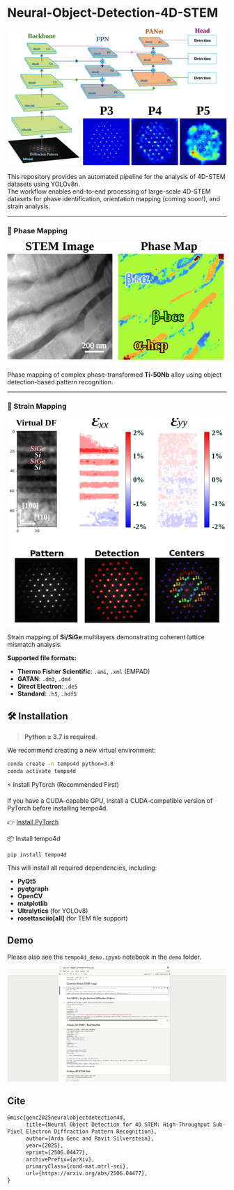 # Neural-Object-Detection-4D-STEM

<img src="assets/model.svg" width="600"/>

This repository provides an automated pipeline for the analysis of 4D-STEM datasets using YOLOv8n.  
The workflow enables end-to-end processing of large-scale 4D-STEM datasets 
for phase identification, orientation mapping (coming soon!), and strain analysis.

---

### 🧬 Phase Mapping

<img src="assets/phase.svg" width="600"/>

Phase mapping of complex phase-transformed **Ti-50Nb** alloy using object detection-based pattern recognition.

---

### 🧪 Strain Mapping

<img src="assets/SiGe.svg" width="500"/>

Strain mapping of **Si/SiGe** multilayers demonstrating coherent lattice mismatch analysis.



**Supported file formats:**

- **Thermo Fisher Scientific**: `.emi`, `.xml` (EMPAD)  
- **GATAN**: `.dm3`, `.dm4`  
- **Direct Electron**: `.de5`  
- **Standard**: `.h5`, `.hdf5`


## 🛠️ Installation

> **Python ≥ 3.7 is required.**

We recommend creating a new virtual environment:

```bash
conda create -n tempo4d python=3.8
conda activate tempo4d
```
⚡ Install PyTorch (Recommended First)

If you have a CUDA-capable GPU, install a CUDA-compatible version of PyTorch before installing tempo4d.

👉 [Install PyTorch](https://pytorch.org/get-started/locally/)

📦 Install tempo4d
```
pip install tempo4d
```
This will install all required dependencies, including:

- **PyQt5**
- **pyqtgraph**
- **OpenCV**
- **matplotlib**
- **Ultralytics** (for YOLOv8)
- **rosettasciio[all]** (for TEM file support)

## Demo
Please also see the `tempo4d_demo.ipynb` notebook in the `demo` folder.


![](https://github.com/ArdaGen/Neural-Object-Detection-4D-STEM/blob/main/assets/Media3.gif)

## Cite
```
@misc{genc2025neuralobjectdetection4d,
      title={Neural Object Detection for 4D STEM: High-Throughput Sub-Pixel Electron Diffraction Pattern Recognition}, 
      author={Arda Genc and Ravit Silverstein},
      year={2025},
      eprint={2506.04477},
      archivePrefix={arXiv},
      primaryClass={cond-mat.mtrl-sci},
      url={https://arxiv.org/abs/2506.04477}, 
}

```
